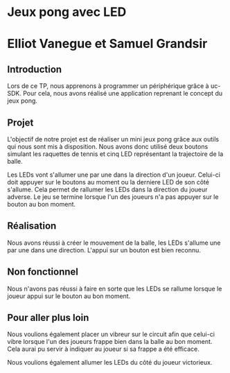 # Jeux pong avec LED

Elliot Vanegue et Samuel Grandsir
=================================

## Introduction
Lors de ce TP, nous apprenons à programmer un périphérique grâce à uc-SDK.
Pour cela, nous avons réalisé une application reprenant le concept du jeux
pong.

## Projet
L'objectif de notre projet est de réaliser un mini jeux pong grâce aux outils
qui nous sont mis à disposition. Nous avons donc utilisé deux boutons simulant
les raquettes de tennis et cinq LED représentant la trajectoire de la balle.

Les LEDs vont s'allumer une par une dans la direction d'un joueur. Celui-ci
doit appuyer sur le boutons au moment ou la derniere LED de son côté s'allume.
Cela permet de rallumer les LEDs dans la direction du joueur adverse. Le jeu
se termine lorsque l'un des joueurs n'a pas appuyer sur le bouton au bon moment.

## Réalisation
Nous avons réussi à créer le mouvement de la balle, les LEDs s'allume une
par une dans une direction. L'appui sur un bouton est bien reconnu.

## Non fonctionnel
Nous n'avons pas réussi à faire en sorte que les LEDs se rallume lorsque le joueur
appui sur le bouton au bon moment.

## Pour aller plus loin
Nous voulions également placer un vibreur sur le circuit afin que celui-ci vibre
lorsque l'un des joueurs frappe bien dans la balle au bon moment. Cela aurai pu
servir à indiquer au joueur si sa frappe a été efficace.

Nous voulions également allumer les LEDs du côté du joueur victorieux.
